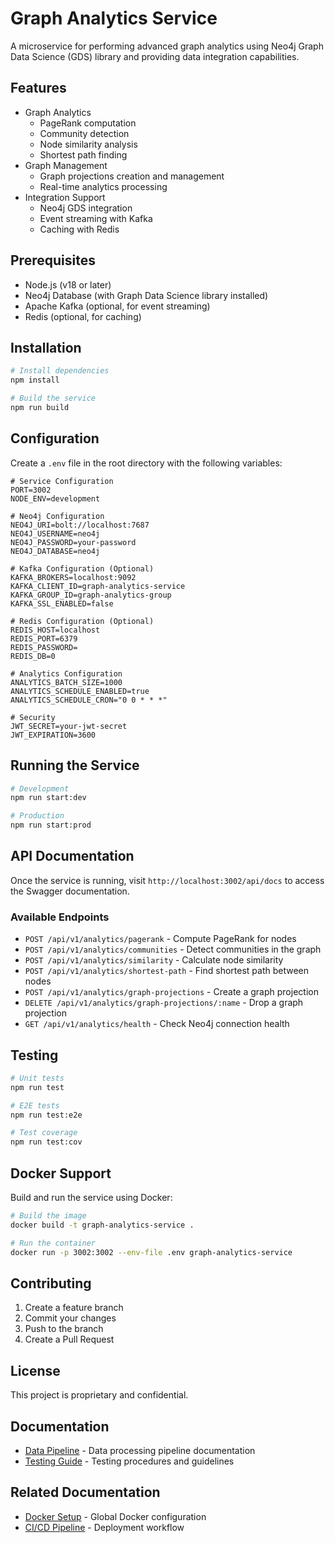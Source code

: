 # Graph Analytics Service

A microservice for performing advanced graph analytics using Neo4j Graph Data Science (GDS) library and providing data integration capabilities.

## Features

- Graph Analytics
  - PageRank computation
  - Community detection
  - Node similarity analysis
  - Shortest path finding
- Graph Management
  - Graph projections creation and management
  - Real-time analytics processing
- Integration Support
  - Neo4j GDS integration
  - Event streaming with Kafka
  - Caching with Redis

## Prerequisites

- Node.js (v18 or later)
- Neo4j Database (with Graph Data Science library installed)
- Apache Kafka (optional, for event streaming)
- Redis (optional, for caching)

## Installation

```bash
# Install dependencies
npm install

# Build the service
npm run build
```

## Configuration

Create a `.env` file in the root directory with the following variables:

```env
# Service Configuration
PORT=3002
NODE_ENV=development

# Neo4j Configuration
NEO4J_URI=bolt://localhost:7687
NEO4J_USERNAME=neo4j
NEO4J_PASSWORD=your-password
NEO4J_DATABASE=neo4j

# Kafka Configuration (Optional)
KAFKA_BROKERS=localhost:9092
KAFKA_CLIENT_ID=graph-analytics-service
KAFKA_GROUP_ID=graph-analytics-group
KAFKA_SSL_ENABLED=false

# Redis Configuration (Optional)
REDIS_HOST=localhost
REDIS_PORT=6379
REDIS_PASSWORD=
REDIS_DB=0

# Analytics Configuration
ANALYTICS_BATCH_SIZE=1000
ANALYTICS_SCHEDULE_ENABLED=true
ANALYTICS_SCHEDULE_CRON="0 0 * * *"

# Security
JWT_SECRET=your-jwt-secret
JWT_EXPIRATION=3600
```

## Running the Service

```bash
# Development
npm run start:dev

# Production
npm run start:prod
```

## API Documentation

Once the service is running, visit `http://localhost:3002/api/docs` to access the Swagger documentation.

### Available Endpoints

- `POST /api/v1/analytics/pagerank` - Compute PageRank for nodes
- `POST /api/v1/analytics/communities` - Detect communities in the graph
- `POST /api/v1/analytics/similarity` - Calculate node similarity
- `POST /api/v1/analytics/shortest-path` - Find shortest path between nodes
- `POST /api/v1/analytics/graph-projections` - Create a graph projection
- `DELETE /api/v1/analytics/graph-projections/:name` - Drop a graph projection
- `GET /api/v1/analytics/health` - Check Neo4j connection health

## Testing

```bash
# Unit tests
npm run test

# E2E tests
npm run test:e2e

# Test coverage
npm run test:cov
```

## Docker Support

Build and run the service using Docker:

```bash
# Build the image
docker build -t graph-analytics-service .

# Run the container
docker run -p 3002:3002 --env-file .env graph-analytics-service
```

## Contributing

1. Create a feature branch
2. Commit your changes
3. Push to the branch
4. Create a Pull Request

## License

This project is proprietary and confidential.

## Documentation

- [Data Pipeline](docs/data-pipeline.md) - Data processing pipeline documentation
- [Testing Guide](docs/testing.md) - Testing procedures and guidelines

## Related Documentation

- [Docker Setup](../../tools/docker.md) - Global Docker configuration
- [CI/CD Pipeline](../../workflows/cicd.md) - Deployment workflow